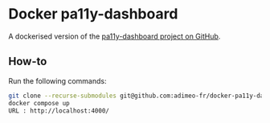 # Docker pa11y-dashboard

A dockerised version of the [pa11y-dashboard project on GitHub](https://github.com/pa11y/pa11y-dashboard).

## How-to

Run the following commands:

```bash
git clone --recurse-submodules git@github.com:adimeo-fr/docker-pa11y-dashboard.git
docker compose up
URL : http://localhost:4000/
```
